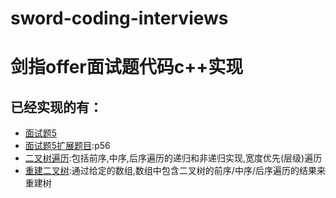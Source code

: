 # sword-coding-interviews

# 剑指offer面试题代码c++实现

## 已经实现的有：

- [面试题5](https://github.com/sichuandeeplearning/sword-coding-interviews/blob/master/codeinterview/code5.cpp)
- [面试题5扩展题目](https://github.com/sichuandeeplearning/sword-coding-interviews/blob/master/codeinterview/code5-ext.cpp):p56
- [二叉树遍历](https://github.com/sichuandeeplearning/sword-coding-interviews/blob/master/codeinterview/treeTraversal.cpp):包括前序,中序,后序遍历的递归和非递归实现,宽度优先(层级)遍历
- [重建二叉树](https://github.com/sichuandeeplearning/sword-coding-interviews/blob/master/codeinterview/constructtree.cpp):通过给定的数组,数组中包含二叉树的前序/中序/后序遍历的结果来重建树







